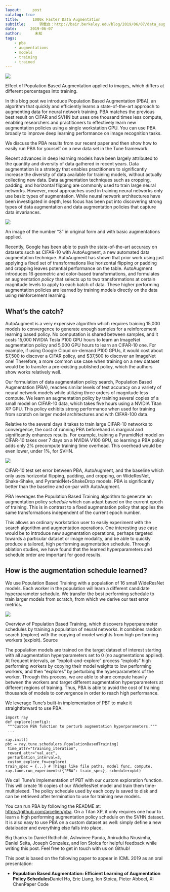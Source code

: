 ```yaml
---
layout:     post
catalog: true
title:      1000x Faster Data Augmentation
subtitle:      转载自：http://bair.berkeley.edu/blog/2019/06/07/data_aug/
date:      2019-06-07
author:      未知
tags:
    - pba
    - augmentations
    - models
    - training
    - trained
---
```



![](https://bair.berkeley.edu/static/blog/data_aug/augmentation_schedule_viz.png)


Effect of Population Based Augmentation applied to images, which differs at different percentages into training.



In this blog post we introduce Population Based Augmentation (PBA), an
algorithm that quickly and efficiently learns a state-of-the-art approach to
augmenting data for neural network training. PBA matches the previous best
result on CIFAR and SVHN but uses one thousand times less
compute, enabling researchers and practitioners to effectively learn
new augmentation policies using a single workstation GPU. You can use PBA
broadly to improve deep learning performance on image recognition tasks.

We discuss the PBA results from our recent paper and then show how
to easily run PBA for yourself on
a new data set in the Tune framework.

Recent advances in deep learning models have been largely attributed to the
quantity and diversity of data gathered in recent years. Data augmentation is a
strategy that enables practitioners to significantly increase the diversity of
data available for training models, without actually collecting new data. Data
augmentation techniques such as cropping, padding, and horizontal flipping are
commonly used to train large neural networks. However, most approaches used in
training neural networks only use basic types of augmentation. While neural
network architectures have been investigated in depth, less focus has been put
into discovering strong types of data augmentation and data augmentation
policies that capture data invariances.


![](https://bair.berkeley.edu/static/blog/data_aug/basic_aug.png)


An image of the number “3” in original form and with basic augmentations
applied.



Recently, Google has been able to push the state-of-the-art accuracy on
datasets such as CIFAR-10 with AutoAugment, a new automated data
augmentation technique. AutoAugment has shown that prior work using just
applying a fixed set of transformations like horizontal flipping or padding and
cropping leaves potential performance on the table. AutoAugment introduces 16
geometric and color-based transformations, and formulates an augmentation
*policy* that selects up to two transformations at certain magnitude levels to
apply to each batch of data. These higher performing augmentation policies are
learned by training models directly on the data using reinforcement learning.

## What’s the catch?

AutoAugment is a very expensive algorithm which requires training 15,000 models
to convergence to generate enough samples for a reinforcement learning based
policy. No computation is shared between samples, and it costs 15,000 NVIDIA
Tesla P100 GPU hours to learn an ImageNet augmentation policy and 5,000 GPU
hours to learn an CIFAR-10 one. For example, if using Google Cloud on-demand
P100 GPUs, it would cost about \$7,500 to discover a CIFAR policy, and \$37,500
to discover an ImageNet one! Therefore, a more common use case when training on
a new dataset would be to transfer a pre-existing published policy, which the
authors show works relatively well.

Our formulation of data augmentation policy search, Population Based
Augmentation (PBA), reaches similar levels of test accuracy on a variety of
neural network models while utilizing three orders of magnitude less compute.
We learn an augmentation policy by training several copies of a small model on
CIFAR-10 data, which takes five hours using a NVIDIA Titan XP GPU. This policy
exhibits strong performance when used for training from scratch on larger model
architectures and with CIFAR-100 data.

Relative to the several days it takes to train large CIFAR-10 networks to
convergence, the cost of running PBA beforehand is marginal and significantly
enhances results. For example, training a PyramidNet model on CIFAR-10 takes
over 7 days on a NVIDIA V100 GPU, so learning a PBA policy adds only 2%
precompute training time overhead. This overhead would be even lower, under 1%,
for SVHN.


![](https://bair.berkeley.edu/static/blog/data_aug/chart.png)


CIFAR-10 test set error between PBA, AutoAugment, and the baseline which only
uses horizontal flipping, padding, and cropping, on WideResNet, Shake-Shake, and PyramidNet+ShakeDrop models. PBA is
significantly better than the baseline and on-par with AutoAugment.



PBA leverages the Population
Based Training algorithm to generate an augmentation policy *schedule* which
can adapt based on the current epoch of training. This is in contrast to a
fixed augmentation policy that applies the same transformations independent of
the current epoch number.

This allows an ordinary workstation user to easily experiment with the search
algorithm and augmentation operations. One interesting use case would be to
introduce new augmentation operations, perhaps targeted towards a particular
dataset or image modality, and be able to quickly produce a tailored, high
performing augmentation schedule. Through ablation studies, we have found that
the learned hyperparameters and schedule order are important for good results.

## How is the augmentation schedule learned?

We use Population Based Training with a population of 16 small WideResNet
models. Each worker in the population will learn a different candidate
hyperparameter schedule. We transfer the best performing schedule to train
larger models from scratch, from which we derive our test error metrics.


![](https://bair.berkeley.edu/static/blog/data_aug/pbt_visual.png)


Overview of Population Based Training, which discovers hyperparameter schedules
by training a population of neural networks. It combines random search
(explore) with the copying of model weights from high performing workers
(exploit). Source



The population models are trained on the target dataset of interest starting
with all augmentation hyperparameters set to 0 (no augmentations applied). At
frequent intervals, an “exploit-and-explore” process “exploits” high performing
workers by copying their model weights to low performing workers, and then
“explores” by perturbing the hyperparameters of the worker. Through this
process, we are able to share compute heavily between the workers and target
different augmentation hyperparameters at different regions of training. Thus,
PBA is able to avoid the cost of training thousands of models to convergence in
order to reach high performance.

We leverage Tune’s built-in implementation of PBT to make it straightforward to
use PBA.

```
import ray
def explore(config):
 """Custom PBA function to perturb augmentation hyperparameters."""
 ...

ray.init()
pbt = ray.tune.schedulers.PopulationBasedTraining(
 time_attr="training_iteration",
 reward_attr="val_acc",
 perturbation_interval=3,
 custom_explore_fn=explore)
train_spec = {...} # Things like file paths, model func, compute.
ray.tune.run_experiments({"PBA": train_spec}, scheduler=pbt)

```

We call Tune’s implementation of PBT with our custom exploration function. This
will create 16 copies of our WideResNet model and train them time-multiplexed.
The policy schedule used by each copy is saved to disk and can be retrieved
after termination to use for training new models.

You can run PBA by following the README at: https://github.com/arcelien/pba. On
a Titan XP, it only requires one hour to learn a high performing augmentation
policy schedule on the SVHN dataset. It is also easy to use PBA on a custom
dataset as well: simply define a new dataloader and everything else falls into
place.

Big thanks to Daniel Rothchild, Ashwinee Panda, Aniruddha Nrusimha, Daniel
Seita, Joseph Gonzalez, and Ion Stoica for helpful feedback while writing this
post. Feel free to get in touch with us on Github!

This post is based on the following paper to appear in ICML 2019 as an oral
presentation:

- **Population Based Augmentation: Efficient Learning of Augmentation Policy Schedules**Daniel Ho, Eric Liang, Ion Stoica, Pieter Abbeel, Xi ChenPaper Code

